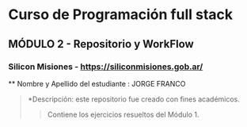 # Curso de Programación full stack
## MÓDULO 2 - Repositorio y WorkFlow
### Silicon Misiones - https://siliconmisiones.gob.ar/
** Nombre y Apellido del estudiante :  JORGE FRANCO
> *Descripción: este repositorio fue creado con fines académicos.
> >Contiene los ejercicios
>  resueltos del Módulo 1.
